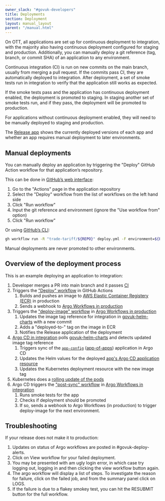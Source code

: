 ```yaml
---
owner_slack: "#govuk-developers"
title: Deployments
section: Deployment
layout: manual_layout
parent: "/manual.html"
---
```


On OTT, all applications are set up for continuous deployment to integration, with the majority also having continuous deployment configured for staging and production.  Additionally, you can manually deploy a git reference (tag, branch, or commit SHA) of an application to any environment.

Continuous integration (CI) is run on new commits on the main branch, usually from merging a pull request. If the commits pass CI, they are automatically deployed to integration. After deployment, a set of smoke tests run in integration to verify that the application still works as expected.

If the smoke tests pass and the application has continuous deployment enabled, the deployment is promoted to staging. In staging another set of smoke tests run, and if they pass, the deployment will be promoted to production.

For applications without continuous deployment enabled, they will need to be manually deployed to staging and production.

The [Release app](https://release.publishing.service.gov.uk/applications) shows the currently deployed versions of each app and whether an app requires manual deployment to later environments.

## Manual deployments

You can manually deploy an application by triggering the "Deploy" GitHub Action workflow for that application’s repository.

This can be done in [GitHub’s web interface](https://docs.github.com/en/actions/managing-workflow-runs/manually-running-a-workflow):

1. Go to the "Actions" page in the application repository
1. Select the "Deploy" workflow from the list of workflows on the left hand side
1. Click "Run workflow"
1. Input the git reference and environment (ignore the "Use workflow from" option)
1. Click "Run workflow"

Or using [GitHub’s CLI](https://cli.github.com/manual/gh_workflow_run):

```bash
gh workflow run -R "trade-tariff/${REPO}" deploy.yml -F environment=${ENVIRONMENT} -F gitRef=${GIT_REF}
```

Manual deployments are never promoted to other environments.

## Overview of the deployment process

This is an example deploying an application to integration:

1. Developer merges a PR into main branch and it passes [CI](https://github.com/trade-tariff/whitehall/actions/workflows/ci.yml)
1. Triggers the ["Deploy" workflow](https://github.com/trade-tariff/whitehall/actions/workflows/deploy.yml) in GitHub Actions
    1. Builds and pushes an image to [AWS Elastic Container Registery (ECR)](https://aws.amazon.com/ecr/) in production
    1. Sends a webhook to [Argo Workflows in production](https://argo-workflows.eks.production.govuk.digital/workflows/apps)
1. Triggers the ["deploy-image" workflow](https://github.com/trade-tariff/govuk-helm-charts/blob/main/charts/argo-services/templates/workflows/deploy-image/workflow.yaml) in [Argo Workflows in production](https://argo-workflows.eks.production.govuk.digital/workflows/apps)
    1. Updates the image tag reference for integration in [govuk-helm-charts](https://github.com/trade-tariff/govuk-helm-charts/tree/main/charts/app-config/image-tags) with a new commit
    1. Adds a "deployed-to-<environment>" tag on the image in ECR
    1. Notifies the Release application of the deployment
1. [Argo CD in integration](https://argo.eks.integration.govuk.digital/applications) polls [govuk-helm-charts](https://github.com/trade-tariff/govuk-helm-charts) and detects updated image tag reference
    1. Triggers sync of the [`app-config`](https://argo.eks.integration.govuk.digital/applications/cluster-services/app-config) ([app-of-apps](https://argo-cd.readthedocs.io/en/stable/operator-manual/cluster-bootstrapping/#app-of-apps-pattern)) application in Argo CD
    1. Updates the Helm values for the deployed [app's Argo CD application resource](https://argo.eks.integration.govuk.digital/applications/cluster-services/whitehall-admin)
    1. Updates the Kubernetes deployment resource with the new image tag
1. Kubernetes does a [rolling update of the pods](https://kubernetes.io/docs/tutorials/kubernetes-basics/update/update-intro/)
1. Argo CD triggers the ["post-sync" workflow](https://github.com/trade-tariff/govuk-helm-charts/blob/main/charts/argo-services/templates/workflows/post-sync/workflow.yaml) in [Argo Workflows in integration](https://argo-workflows.eks.integration.govuk.digital/workflows/apps)
    1. Runs smoke tests for the app
    1. Checks if deployment should be promoted
    1. If so, sends a webhook to Argo Workflows (in production) to trigger deploy-image for the next environment.

## Troubleshooting

If your release does not make it to production:

1. Updates on status of Argo workflows are posted in #govuk-deploy-alerts.
2. Click on View workflow for your failed deployment.
3. You may be presented with am ugly login error, in which case try logging out, logging in and then clicking the view workflow button again.
4. The argo workflow will display a list of steps. To investigate the reason for failure, click on the failed job, and from the summary panel click on LOGS.
5. If the failure is due to a flakey smokey test, you can hit the RESUBMIT button for the full workflow.
